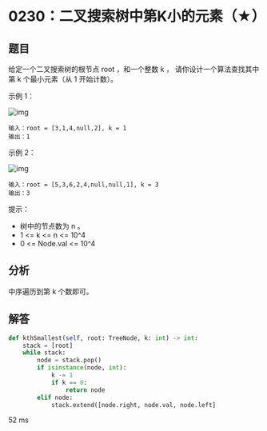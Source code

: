 # 0230：二叉搜索树中第K小的元素（★）


## 题目

给定一个二叉搜索树的根节点 root ，和一个整数 k ，
请你设计一个算法查找其中第 k 个最小元素（从 1 开始计数）。


示例 1：

![img](https://assets.leetcode.com/uploads/2021/01/28/kthtree1.jpg)

    输入：root = [3,1,4,null,2], k = 1
    输出：1
示例 2：

![img](https://assets.leetcode.com/uploads/2021/01/28/kthtree2.jpg)

    输入：root = [5,3,6,2,4,null,null,1], k = 3
    输出：3

提示：
- 树中的节点数为 n 。
- 1 <= k <= n <= 10^4
- 0 <= Node.val <= 10^4


## 分析

中序遍历到第 k 个数即可。

## 解答

```python
def kthSmallest(self, root: TreeNode, k: int) -> int:
    stack = [root]
    while stack:
        node = stack.pop()
        if isinstance(node, int):
            k -= 1
            if k == 0:
                return node
        elif node:
            stack.extend([node.right, node.val, node.left]
```
52 ms
